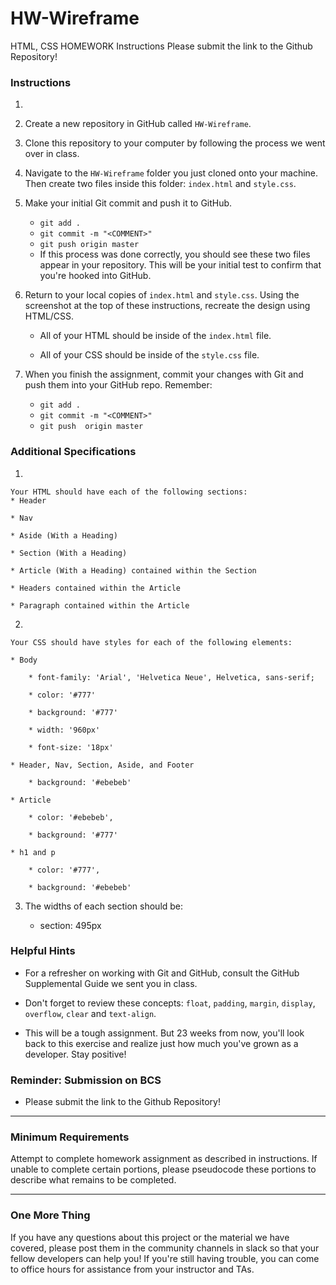 # HW-Wireframe
HTML, CSS HOMEWORK
Instructions
Please submit the link to the Github Repository!

### Instructions

1. 
1. Create a new repository in GitHub called `HW-Wireframe`.

2. Clone this repository to your computer by following the process we went over in class.

3. Navigate to the `HW-Wireframe` folder you just cloned onto your machine. 
   Then create two files inside this folder: `index.html` and `style.css`.

4. Make your initial Git commit and push it to GitHub.
   * `git add .`
   * `git commit -m "<COMMENT>"`
   * `git push origin master`
   * If this process was done correctly, you should see    these two files appear in your repository. This will be your initial test to confirm that you're hooked into GitHub.

5. Return to your local copies of `index.html` and `style.css`. Using the screenshot at the top of these instructions, recreate the design using HTML/CSS.
	* All of your HTML should be inside of the `index.html` file.
  
	* All of your CSS should be inside of the `style.css` file.


6. When you finish the assignment, commit your changes with Git and push them    into your GitHub repo.
	Remember:
   * `git add .`
   * `git commit -m "<COMMENT>"`
   * `git push 	origin master`

### Additional Specifications

1. 

	Your HTML should have each of the following sections:
	* Header
   
	* Nav
   
	* Aside (With a Heading)
   
	* Section (With a Heading)
   
	* Article (With a Heading) contained within the Section
   
	* Headers contained within the Article
   
	* Paragraph contained within the Article
2. 

	Your CSS should have styles for each of the following elements:
   
	* Body
     
		* font-family: 'Arial', 'Helvetica Neue', Helvetica, sans-serif;
     
		* color: '#777'
     
		* background: '#777'
     
		* width: '960px'
     
		* font-size: '18px'
   
	* Header, Nav, Section, Aside, and Footer
     
		* background: '#ebebeb'
   
	* Article
     
		* color: '#ebebeb',
     
		* background: '#777'
   
	* h1 and p
     
		* color: '#777',
     
		* background: '#ebebeb'
3. 
	The widths of each section should be:
   
	* section: 
		495px



### Helpful Hints

* For a refresher on working with Git and GitHub, consult the GitHub Supplemental Guide we sent you in class.

* Don't forget to review these concepts: 
	`float`, `padding`, `margin`, `display`, `overflow`, `clear` and `text-align`.

* This will be a tough assignment. But 23 weeks from now, you'll look back to this exercise and realize just how much you've grown as a developer. Stay positive!


### Reminder: Submission on BCS

* Please submit the link to the Github Repository!

- - -


### Minimum Requirements

Attempt to complete homework assignment as described in instructions. 
If unable to complete certain portions, please pseudocode these portions to describe what remains to be completed.

- - -


### One More Thing

If you have any questions about this project or the material we have covered, please post them in the community channels in slack so that your fellow developers can help you! If you're still having trouble, you can come to office hours for assistance from your instructor and TAs.


